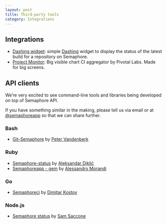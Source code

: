 ```yaml
---
layout: post
title: Third-party tools
category: Integrations
---
```


## Integrations

- [Dashing widget](https://github.com/rastasheep/semaphore-dashing): simple [Dashing](https://github.com/Shopify/dashing) widget to display the status of the latest build for a repository on Semaphore.
- [Project Monitor](https://github.com/pivotal/projectmonitor): Big visible chart CI aggregator by Pivotal Labs. Made for big screens.

## API clients

We’re very excited to see command-line tools and libraries being developed on top of Semaphore API.

If you have something similar in the making, please tell us via email or at [@semaphoreapp](https://twitter.com/semaphoreapp) so that we can share further.

### Bash
- [Git-Semaphore](https://github.com/pvdb/git-semaphore) by [Peter Vandenberk](https://github.com/pvdb)

### Ruby
- [Semaphore-status](https://github.com/renderedtext/semaphore-status) by [Aleksandar Diklić](https://github.com/rastasheep)
- [Semaphoreapp - gem](https://github.com/Simbul/semaphoreapp) by [Alessandro Morandi](https://github.com/Simbul)

### Go
- [Semaphoreci](https://github.com/mytrile/semaphoreci) by [Dimitar Kostov](https://github.com/mytrile)

### Node.js
- [Semaphore status](https://github.com/mojotech/semaphorestatus) by [Sam Saccone](https://github.com/samccone)
